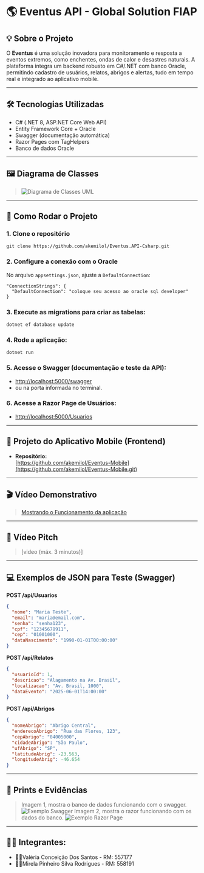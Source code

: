 
# 🌎 Eventus API - Global Solution FIAP

## 💡 Sobre o Projeto

O **Eventus** é uma solução inovadora para monitoramento e resposta a eventos extremos, como enchentes, ondas de calor e desastres naturais. A plataforma integra um backend robusto em C#/.NET com banco Oracle, permitindo cadastro de usuários, relatos, abrigos e alertas, tudo em tempo real e integrado ao aplicativo mobile.

---

## 🛠️ Tecnologias Utilizadas

- C# (.NET 8, ASP.NET Core Web API)
- Entity Framework Core + Oracle
- Swagger (documentação automática)
- Razor Pages com TagHelpers
- Banco de dados Oracle

---

## 🖼️ Diagrama de Classes
> ![Diagrama de Classes UML](https://media.discordapp.net/attachments/954097907806642297/1378845402631114893/diagrama_c.drawio.png?ex=683e1559&is=683cc3d9&hm=6921b95084e3284b3563a5e6be8e335b673454c5907efa53a7b6d9d337bfff13&=&format=webp&quality=lossless&width=690&height=760)

---

## 🚀 Como Rodar o Projeto

### 1. Clone o repositório
```
git clone https://github.com/akemilol/Eventus.API-Csharp.git
```

### 2. Configure a conexão com o Oracle
No arquivo `appsettings.json`, ajuste a `DefaultConnection`:
```
"ConnectionStrings": {
  "DefaultConnection": "coloque seu acesso ao oracle sql developer"
}
```

### 3. Execute as migrations para criar as tabelas:
```
dotnet ef database update
```

### 4. Rode a aplicação:
```
dotnet run
```

### 5. Acesse o Swagger (documentação e teste da API):
- [http://localhost:5000/swagger](http://localhost:5000/swagger)  
- ou na porta informada no terminal.

### 6. Acesse a Razor Page de Usuários:
- [http://localhost:5000/Usuarios](http://localhost:5000/Usuarios)

---

## 📱 Projeto do Aplicativo Mobile (Frontend)

- **Repositório:**  
  [https://github.com/akemilol/Eventus-Mobile](https://github.com/akemilol/Eventus-Mobile.git)

---

## 🎬 Vídeo Demonstrativo

> [Mostrando o Funcionamento da aplicação](https://youtu.be/oiTAOJGtXGs) 

---

## 🚀 Vídeo Pitch

> [video (máx. 3 minutos)]  

---

## 💻 Exemplos de JSON para Teste (Swagger)

**POST /api/Usuarios**
```json
{
  "nome": "Maria Teste",
  "email": "maria@email.com",
  "senha": "senha123",
  "cpf": "12345678911",
  "cep": "01001000",
  "dataNascimento": "1990-01-01T00:00:00"
}
```

**POST /api/Relatos**
```json
{
  "usuarioId": 1,
  "descricao": "Alagamento na Av. Brasil",
  "localizacao": "Av. Brasil, 1000",
  "dataEvento": "2025-06-01T14:00:00"
}
```

**POST /api/Abrigos**
```json
{
  "nomeAbrigo": "Abrigo Central",
  "enderecoAbrigo": "Rua das Flores, 123",
  "cepAbrigo": "04005000",
  "cidadeAbrigo": "São Paulo",
  "ufAbrigo": "SP",
  "latitudeAbrig": -23.563,
  "longitudeAbrig": -46.654
}
```

---

## 📑 Prints e Evidências
> Imagem 1, mostra o banco de dados funcionando com o swagger.
> ![Exemplo Swagger](https://media.discordapp.net/attachments/1277037400996053085/1378851410212294767/image.png?ex=683e1af2&is=683cc972&hm=69ecda06761f5a3f3d4ff7f70776b07aaa879e3f84e6fb8fb0634564d2d5f1ad&=&format=webp&quality=lossless&width=1032&height=293)
> Imagem 2, mostra o razor funcionando com os dados do banco.
> ![Exemplo Razor Page](https://media.discordapp.net/attachments/1277037400996053085/1378851285192806492/image.png?ex=683e1ad4&is=683cc954&hm=4e2133a7bbaf2ba5582cadc0e38992606e2235ea83f68f9aad751cf444a7672e&=&format=webp&quality=lossless&width=1032&height=458)

---
## 👩‍💻 Integrantes: 
- 💁‍♀️Valéria Conceição Dos Santos - RM: 557177
- 💁‍♀️Mirela Pinheiro Silva Rodrigues - RM: 558191
